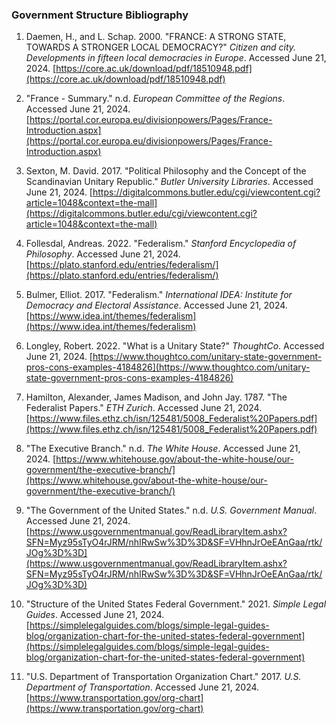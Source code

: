 ### Government Structure Bibliography

1. Daemen, H., and L. Schap. 2000. "FRANCE: A STRONG STATE, TOWARDS A STRONGER LOCAL DEMOCRACY?" _Citizen and city. Developments in fifteen local democracies in Europe_. Accessed June 21, 2024. [https://core.ac.uk/download/pdf/18510948.pdf](https://core.ac.uk/download/pdf/18510948.pdf)

2. "France - Summary." n.d. _European Committee of the Regions_. Accessed June 21, 2024. [https://portal.cor.europa.eu/divisionpowers/Pages/France-Introduction.aspx](https://portal.cor.europa.eu/divisionpowers/Pages/France-Introduction.aspx)

3. Sexton, M. David. 2017. "Political Philosophy and the Concept of the Scandinavian Unitary Republic." _Butler University Libraries_. Accessed June 21, 2024. [https://digitalcommons.butler.edu/cgi/viewcontent.cgi?article=1048&context=the-mall](https://digitalcommons.butler.edu/cgi/viewcontent.cgi?article=1048&context=the-mall)

4. Follesdal, Andreas. 2022. "Federalism." _Stanford Encyclopedia of Philosophy_. Accessed June 21, 2024. [https://plato.stanford.edu/entries/federalism/](https://plato.stanford.edu/entries/federalism/)

5. Bulmer, Elliot. 2017. "Federalism." _International IDEA: Institute for Democracy and Electoral Assistance_. Accessed June 21, 2024. [https://www.idea.int/themes/federalism](https://www.idea.int/themes/federalism)

6. Longley, Robert. 2022. "What is a Unitary State?" _ThoughtCo_. Accessed June 21, 2024. [https://www.thoughtco.com/unitary-state-government-pros-cons-examples-4184826](https://www.thoughtco.com/unitary-state-government-pros-cons-examples-4184826)

7. Hamilton, Alexander, James Madison, and John Jay. 1787. "The Federalist Papers." _ETH Zurich_. Accessed June 21, 2024. [https://www.files.ethz.ch/isn/125481/5008_Federalist%20Papers.pdf](https://www.files.ethz.ch/isn/125481/5008_Federalist%20Papers.pdf)

8. "The Executive Branch." n.d. _The White House_. Accessed June 21, 2024. [https://www.whitehouse.gov/about-the-white-house/our-government/the-executive-branch/](https://www.whitehouse.gov/about-the-white-house/our-government/the-executive-branch/)

9. "The Government of the United States." n.d. _U.S. Government Manual_. Accessed June 21, 2024. [https://www.usgovernmentmanual.gov/ReadLibraryItem.ashx?SFN=Myz95sTyO4rJRM/nhIRwSw%3D%3D&SF=VHhnJrOeEAnGaa/rtk/JOg%3D%3D](https://www.usgovernmentmanual.gov/ReadLibraryItem.ashx?SFN=Myz95sTyO4rJRM/nhIRwSw%3D%3D&SF=VHhnJrOeEAnGaa/rtk/JOg%3D%3D)

10. "Structure of the United States Federal Government." 2021. _Simple Legal Guides_. Accessed June 21, 2024. [https://simplelegalguides.com/blogs/simple-legal-guides-blog/organization-chart-for-the-united-states-federal-government](https://simplelegalguides.com/blogs/simple-legal-guides-blog/organization-chart-for-the-united-states-federal-government)

11. "U.S. Department of Transportation Organization Chart." 2017. _U.S. Department of Transportation_. Accessed June 21, 2024. [https://www.transportation.gov/org-chart](https://www.transportation.gov/org-chart)
